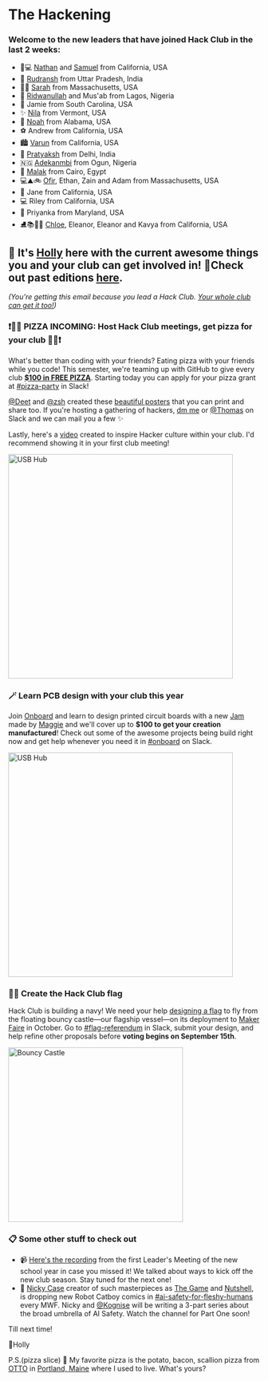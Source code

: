 # **The Hackening**

### Welcome to the new leaders that have joined Hack Club in the last 2 weeks:

* 🧗💻 [Nathan](https://hackclub.slack.com/team/U059X5SS8MB) and [Samuel](https://hackclub.slack.com/team/U059C30NPJT) from California, USA
* 🎵 [Rudransh](https://hackclub.slack.com/team/U05NDKG7X3N) from Uttar Pradesh, India
* 🚣‍♀️ [Sarah](https://hackclub.slack.com/team/U059U1R1XH6) from Massachusetts, USA
* 🎥 [Ridwanullah](https://hackclub.slack.com/team/U05KCTP8TLJ) and Mus'ab from Lagos, Nigeria
* 🎨 Jamie from South Carolina, USA
* ✨ [Nila](https://hackclub.slack.com/team/U01FAVARYH1) from Vermont, USA
* 📸 [Noah](https://hackclub.slack.com/team/U05LBEZC1EJ) from Alabama, USA
* ⚽ Andrew from California, USA
* 🏙️ [Varun](https://hackclub.slack.com/team/U05PXEP18RM) from California, USA
* 🚴 [Pratyaksh](https://hackclub.slack.com/team/U05PYFCTADQ) from Delhi, India
* 🇳🇬 [Adekanmbi](https://hackclub.slack.com/team/U05PMBSRDDF) from Ogun, Nigeria
* 🤖 [Malak](https://hackclub.slack.com/team/U05PMBSRDDF) from Cairo, Egypt
* 💻⛰️🚲 [Ofir](https://hackclub.slack.com/team/U05RB3DHK28), Ethan, Zain and Adam from Massachusetts, USA
* 🤖 Jane from California, USA
* 💻 Riley from California, USA
* 🎾 Priyanka from Maryland, USA
* ⛸️📚🎨🏀 [Chloe](https://hackclub.slack.com/team/U05M6KR0TEC), Eleanor, Eleanor and Kavya from California, USA



## 👋 It's [Holly](https://hackclub.slack.com/team/U03M1H014CX) here with the current awesome things you and your club can get involved in! 💫Check out past editions [here](https://workshops.hackclub.com/leader-newsletters/).

*(You're getting this email because you lead a Hack Club. [Your whole club can get it too!](https://airtable.com/shrehIGl77kf2cSPZ))*


### ❗🍕🍕 PIZZA INCOMING: Host Hack Club meetings, get pizza for your club 🍕🍕❗
What's better than coding with your friends? Eating pizza with your friends while you code! This semester, we're teaming up with GitHub to give every club [**$100 in FREE PIZZA**](https://hackclub.com/pizza/). Starting today you can apply for your pizza grant at [#pizza-party](https://hackclub.slack.com/archives/C05RZ6K7RS5) in Slack! 

[@Deet](https://hackclub.slack.com/team/U045B4BQ2T0) and [@zsh](https://hackclub.slack.com/team/U016S3C7JS2) created these [beautiful posters](https://www.figma.com/file/8RqXEeINcZqsJLGTu3fhua/Pizza-Flyer?type=design&node-id=0%3A1&mode=design&t=z88FZF3T330ch5sz-1) that you can print and share too. If you're hosting a gathering of hackers, [dm me](https://hackclub.slack.com/team/U03M1H014CX) or [@Thomas](https://hackclub.slack.com/team/U041FQB8VK2) on Slack and we can mail you a few ✨

Lastly, here's a [video](https://youtu.be/jFCrDEOPzVM?si=Dq6RBvS89vKaYfzt) created to inspire Hacker culture within your club. I'd recommend showing it in your first club meeting!

<img width="450" alt="USB Hub" src="https://github.com/hackclub/leaders-newsletter/assets/109363156/7de4edb0-3b18-4b69-97d4-cc026408f752">


### 🪄 Learn PCB design with your club this year
Join [Onboard](https://hackclub.com/onboard/) and learn to design printed circuit boards with a new [Jam](https://jams.hackclub.com/jam/hacker-card) made by [Maggie](https://hackclub.slack.com/team/U026XSMKEDC) and we'll cover up to **$100 to get your creation manufactured**! Check out some of the awesome projects being build right now and get help whenever you need it in [#onboard](https://hackclub.slack.com/archives/C056AMWSFKJ) on Slack. 

<img width="450" alt="USB Hub" src="https://cloud-n1n9zbrjk-hack-club-bot.vercel.app/0image.png">


### 🏴‍☠️ Create the Hack Club flag
Hack Club is building a navy! We need your help [designing a flag](https://hackclub.slack.com/archives/C05MQDSPASH/p1692815465991489) to fly from the floating bouncy castle—our flagship vessel—on its deployment to [Maker Faire](https://makerfaire.com/) in October. Go to [#flag-referendum](https://hackclub.slack.com/archives/C05MQDSPASH) in Slack, submit your design, and help refine other proposals before **voting begins on September 15th**.

<img width="350" alt="Bouncy Castle" src="https://cloud-pq40j94ln-hack-club-bot.vercel.app/0image.png">


### 📋 Some other stuff to check out
* 📹 [Here's the recording](https://drive.google.com/file/d/1XTMWtNqD9scV-glFJYOFJJ4bj1E15cZa/view?usp=sharing) from the first Leader's Meeting of the new school year in case you missed it! We talked about ways to kick off the new club season. Stay tuned for the next one!
* 🎨 [Nicky Case](https://ncase.me/) creator of such masterpieces as [The Game](https://www.newgrounds.com/portal/view/467574) and [Nutshell](https://ncase.me/nutshell/), is dropping new Robot Catboy comics in [#ai-safety-for-fleshy-humans](https://hackclub.slack.com/archives/C05HMS8N09E) every MWF. Nicky and [@Kognise](https://hackclub.slack.com/team/UR6P49Q79) will be writing a 3-part series about the broad umbrella of AI Safety. Watch the channel for Part One soon!
  

Till next time!

💖Holly

P.S.(pizza slice) 🍕 My favorite pizza is the potato, bacon, scallion pizza from [OTTO](https://www.ottoportland.com/) in [Portland, Maine](https://www.visitportland.com/) where I used to live. What's yours?
